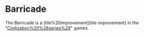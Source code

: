 # Barricade

The Barricade is a [tile%20improvement](tile improvement) in the "[Civilization%20%28series%29](Civilization)" games.